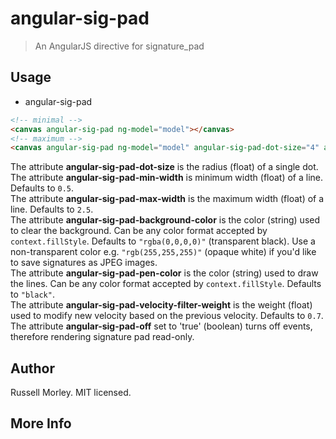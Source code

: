 # angular-sig-pad

> An AngularJS directive for signature_pad

## Usage
+ angular-sig-pad
```html
<!-- minimal -->
<canvas angular-sig-pad ng-model="model"></canvas>
<!-- maximum -->
<canvas angular-sig-pad ng-model="model" angular-sig-pad-dot-size="4" angular-sig-pad-min-width="0.5" angular-sig-pad-max-width="2.5" angular-sig-pad-background-color="rgba(0,0,0,0)" angular-sig-pad-pen-color="black" angular-sig-pad-velocity-filter-weight="0.7" angular-sig-pad-off="{{readOnly}}"></canvas>
```
The attribute **angular-sig-pad-dot-size** is the radius (float) of a single dot.<br/>
The attribute **angular-sig-pad-min-width** is minimum width (float) of a line. Defaults to <code>0.5</code>.<br/>
The attribute **angular-sig-pad-max-width** is the maximum width (float) of a line. Defaults to <code>2.5</code>.<br/>
The attribute **angular-sig-pad-background-color** is the color (string) used to clear the background. Can be any color format accepted by <code>context.fillStyle</code>. Defaults to <code>"rgba(0,0,0,0)"</code> (transparent black). Use a non-transparent color e.g. <code>"rgb(255,255,255)"</code> (opaque white) if you'd like to save signatures as JPEG images.<br/>
The attribute **angular-sig-pad-pen-color** is the color (string) used to draw the lines. Can be any color format accepted by <code>context.fillStyle</code>. Defaults to <code>"black"</code>.<br/>
The attribute **angular-sig-pad-velocity-filter-weight** is the weight (float) used to modify new velocity based on the previous velocity. Defaults to <code>0.7</code>.<br/>
The attribute **angular-sig-pad-off** set to 'true' (boolean) turns off events, therefore rendering signature pad read-only.<br/>

## Author

Russell Morley. MIT licensed.

## More Info

